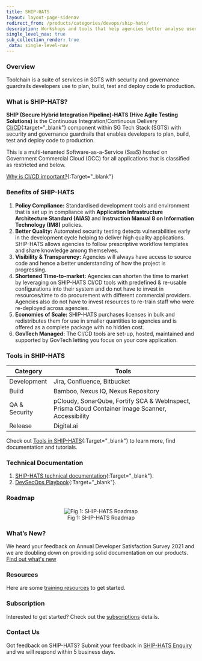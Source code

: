 ```yaml
---
title: SHIP-HATS
layout: layout-page-sidenav
redirect_from: /products/categories/devops/ship-hats/
description: Workshops and tools that help agencies better analyse user behaviours and provide tailored experiences to individuals.
single_level_nav: true
sub_collection_render: true
_data: single-level-nav
---
```


### Overview

Toolchain is a suite of services in SGTS with security and governance guardrails developers use to plan, build, test and deploy code to production.

### What is SHIP-HATS? 

**SHIP (Secure Hybrid Integration Pipeline)-HATS (Hive Agile Testing Solutions)** is the Continuous Integration/Continuous Delivery [CI/CD](https://en.wikipedia.org/wiki/CI/CD){:target="_blank"} component within SG Tech Stack (SGTS) with security and governance guardrails that enables developers to plan, build, test and deploy code to production.  

This is a multi-tenanted Software-as-a-Service (SaaS) hosted on Government Commercial Cloud (GCC) for all applications that is classified as restricted and below. 

[Why is CI/CD important?](https://youtu.be/RlZCyexsJBc?t=260){:Target="_blank"}

### Benefits of SHIP-HATS 

1. **Policy Compliance:** Standardised development tools and environment that is set up in compliance with **Application Infrastructure Architecture Standard (AIAS)** and **Instruction Manual 8 on Information Technology (IM8)** policies.
2. **Better Quality:** Automated security testing detects vulnerabilities early in the development cycle helping to deliver high quality applications. SHIP-HATS allows agencies to follow prescriptive workflow templates and share knowledge among themselves. 
3. **Visibility & Transparency:** Agencies will always have access to source code and hence a better understanding of how the project is progressing.
4. **Shortened Time-to-market:** Agencies can shorten the time to market by leveraging on SHIP-HATS CI/CD tools with predefined & re-usable configurations into their system and do not have to invest in resources/time to do procurement with different commercial providers. Agencies also do not have to invest resources to re-train staff who were re-deployed across agencies.
5. **Economies of Scale:** SHIP-HATS purchases licenses in bulk and redistributes them for use in smaller quantities to agencies and is offered as a complete package with no hidden cost. 
6. **GovTech Managed:** The CI/CD tools are set-up, hosted, maintained and supported by GovTech letting you focus on your core application. 

### Tools in SHIP-HATS 

|     Category  |                  Tools                     |
|     --------  | ------------------------------------------ |
|  Development  |        Jira, Confluence, Bitbucket         |
|     Build     |         Bamboo, Nexus IQ, Nexus Repository        |
| QA & Security | pCloudy, SonarQube, Fortify SCA & WebInspect, Prisma Cloud Container Image Scanner, Accessibility |
|    Release    |                Digital.ai                  |

 
Check out [Tools in SHIP-HATS](https://docs.developer.gov.sg/docs/ship-hats-documentation/#/architecture-diagram?id=tools-in-ship-hats){:Target="_blank"} to learn more, find documentation and tutorials.

### Technical Documentation

1. [SHIP-HATS technical documentation](https://docs.developer.tech.gov.sg/docs/ship-hats-documentation/#/){:Target="_blank"}.
2. [DevSecOps Playbook](https://docs.developer.tech.gov.sg/docs/devsecops-playbook/#/){:Target="_blank"}.

### Roadmap

<figure style="text-align: center">
  <img
    src="https://user-images.githubusercontent.com/85614716/123921126-44b7b780-d9b9-11eb-9daf-61b3c587fc21.png" 
    alt="Fig 1: SHIP-HATS Roadmap"
  />
  <figcaption>Fig 1: SHIP-HATS Roadmap</figcaption>
</figure>

### What’s New? 

We heard your feedback on Annual Developer Satisfaction Survey 2021 and we are doubling down on providing solid documentation on our products. [Find out what's new](./what-s-new)

### Resources

Here are some [training resources](./training-resources) to get started.

### Subscription

Interested to get started? Check out the [subscriptions](./subscriptions) details.

### Contact Us

Got feedback on SHIP-HATS? Submit your feedback in [SHIP-HATS Enquiry](./ship-hats-enquiries) and we will respond within 5 business days. 
